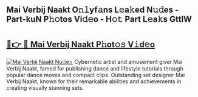 ## Mai Verbij Naakt O𝚗𝚕yf𝚊ns L𝚎a𝚔ed N𝚞𝚍es - Part-kuN P𝚑𝚘tos Vi𝚍𝚎o - H𝚘𝚝 Part L𝚎a𝚔s GttIW

# <h2><a href="http://kf8dtud.oniu.top/?m=Mai+Verbij+Naakt">🔗👉 🔴 Mai Verbij Naakt P𝚑ot𝚘𝚜 V𝚒d𝚎o</a></h2>

[![Mai Verbij Naakt Nu𝚍e𝚜](https://i.imgur.com/0qMVB7G.gif)](http://kf8dtud.oniu.top/?m=Mai+Verbij+Naakt)
Cybernetic artist and amusement giver Mai Verbij Naakt, famed for publishing dance and lifestyle tutorials through popular dance moves and compact clips. Outstanding set designer Mai Verbij Naakt, known for their remarkable abilities and achievements in creating visually stunning sets.  

